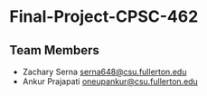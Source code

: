 # Final-Project-CPSC-462
## Team Members
* Zachary Serna     serna648@csu.fullerton.edu
* Ankur Prajapati   oneupankur@csu.fullerton.edu
